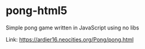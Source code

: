 # pong-html5
Simple pong game written in JavaScript using no libs

Link: https://ardier16.neocities.org/Pong/pong.html
